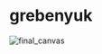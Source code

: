 # grebenyuk
![final_canvas](https://user-images.githubusercontent.com/35432087/141215194-48bb04f7-c9df-47cd-8e15-11add9cfe76f.png)
